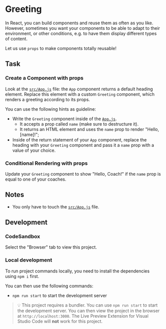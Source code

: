 # Greeting

In React, you can build components and reuse them as often as you like. However, sometimes you want your components to be able to adapt to their environment, or other conditions, e.g. to have them display different types of content.

Let us use `props` to make components totally reusable!

## Task

### Create a Component with props

Look at the [`src/App.js`](./src/App.js) file: the `App` component returns a default heading element. Replace this element with a custom `Greeting` component, which renders a greeting according to its props.

You can use the following hints as guideline:

- Write the `Greeting` component inside of the [`App.js`](src/App.js).
  - It accepts a prop called `name` (make sure to destructure it).
  - It returns an HTML element and uses the `name` prop to render "Hello, [name]!";
- Inside of the return statement of your `App` component, replace the heading with your `Greeting` component and pass it a `name` prop with a value of your choice.

### Conditional Rendering with props

Update your `Greeting` component to show "Hello, Coach!" if the `name` prop is equal to one of your coaches.

## Notes

- You only have to touch the [`src/App.js`](./src/App.js) file.

## Development

### CodeSandbox

Select the "Browser" tab to view this project.

### Local development

To run project commands locally, you need to install the dependencies using `npm i` first.

You can then use the following commands:

- `npm run start` to start the development server

> 💡 This project requires a bundler. You can use `npm run start` to start the development server. You can then view the project in the browser at `http://localhost:3000`. The Live Preview Extension for Visual Studio Code will **not** work for this project.
